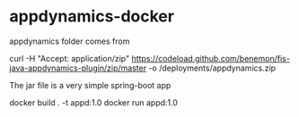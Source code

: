 # appdynamics-docker


appdynamics folder comes from

curl -H "Accept: application/zip" https://codeload.github.com/benemon/fis-java-appdynamics-plugin/zip/master -o /deployments/appdynamics.zip

The jar file is a very simple spring-boot app 


docker build . -t appd:1.0
docker run appd:1.0
